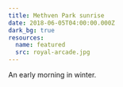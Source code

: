 ```yaml
---
title: Methven Park sunrise
date: 2018-06-05T04:00:00.000Z
dark_bg: true
resources:
  name: featured
  src: royal-arcade.jpg
---
```

An early morning in winter.